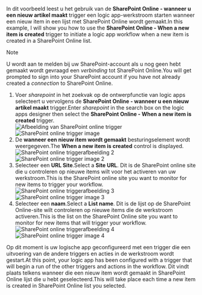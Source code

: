 <span data-ttu-id="4eaa9-101">In dit voorbeeld leest u het gebruik van de **SharePoint Online - wanneer u een nieuw artikel maakt** trigger een logic app-werkstroom starten wanneer een nieuw item in een lijst met SharePoint Online wordt gemaakt.</span><span class="sxs-lookup"><span data-stu-id="4eaa9-101">In this example, I will show you how to use the **SharePoint Online - When a new item is created** trigger to initiate a logic app workflow when a new item is created in a SharePoint Online list.</span></span>

> [!NOTE]
> <span data-ttu-id="4eaa9-102">U wordt aan te melden bij uw SharePoint-account als u nog geen hebt gemaakt wordt gevraagd een *verbinding* tot SharePoint Online.</span><span class="sxs-lookup"><span data-stu-id="4eaa9-102">You will get prompted to sign into your SharePoint account if you have not already created a *connection* to SharePoint Online.</span></span>  
> 
> 

1. <span data-ttu-id="4eaa9-103">Voer *sharepoint* in het zoekvak op de ontwerpfunctie van logic apps selecteert u vervolgens de **SharePoint Online - wanneer u een nieuw artikel maakt** trigger.</span><span class="sxs-lookup"><span data-stu-id="4eaa9-103">Enter *sharepoint* in the search box on the logic apps designer then select the **SharePoint Online - When a new item is created**  trigger.</span></span>  
   <span data-ttu-id="4eaa9-104">![Afbeelding van SharePoint online trigger](./media/connectors-create-api-sharepointonline/trigger-1.png)</span><span class="sxs-lookup"><span data-stu-id="4eaa9-104">![SharePoint online trigger image ](./media/connectors-create-api-sharepointonline/trigger-1.png)</span></span>  
2. <span data-ttu-id="4eaa9-105">De **wanneer een nieuw item wordt gemaakt** besturingselement wordt weergegeven.</span><span class="sxs-lookup"><span data-stu-id="4eaa9-105">The **When a new item is created** control is displayed.</span></span>  
   <span data-ttu-id="4eaa9-106">![SharePoint online triggerafbeelding 2](./media/connectors-create-api-sharepointonline/trigger-2.png)</span><span class="sxs-lookup"><span data-stu-id="4eaa9-106">![SharePoint online trigger image 2](./media/connectors-create-api-sharepointonline/trigger-2.png)</span></span>   
3. <span data-ttu-id="4eaa9-107">Selecteer een **URL Site**.</span><span class="sxs-lookup"><span data-stu-id="4eaa9-107">Select a **Site URL**.</span></span> <span data-ttu-id="4eaa9-108">Dit is de SharePoint online site die u controleren op nieuwe items wilt voor het activeren van uw werkstroom.</span><span class="sxs-lookup"><span data-stu-id="4eaa9-108">This is the SharePoint online site you want to monitor for new items to trigger your workflow.</span></span>  
   <span data-ttu-id="4eaa9-109">![SharePoint online triggerafbeelding 3](./media/connectors-create-api-sharepointonline/trigger-3.png)</span><span class="sxs-lookup"><span data-stu-id="4eaa9-109">![SharePoint online trigger image 3](./media/connectors-create-api-sharepointonline/trigger-3.png)</span></span>   
4. <span data-ttu-id="4eaa9-110">Selecteer een **naam**.</span><span class="sxs-lookup"><span data-stu-id="4eaa9-110">Select a **List name**.</span></span> <span data-ttu-id="4eaa9-111">Dit is de lijst op de SharePoint Online-site wilt controleren op nieuwe items die de werkstroom activeren.</span><span class="sxs-lookup"><span data-stu-id="4eaa9-111">This is the list on the SharePoint Online site you want to monitor for new items that will trigger your workflow.</span></span>  
   <span data-ttu-id="4eaa9-112">![SharePoint online triggerafbeelding 4](./media/connectors-create-api-sharepointonline/trigger-4.png)</span><span class="sxs-lookup"><span data-stu-id="4eaa9-112">![SharePoint online trigger image 4](./media/connectors-create-api-sharepointonline/trigger-4.png)</span></span>   

<span data-ttu-id="4eaa9-113">Op dit moment is uw logische app geconfigureerd met een trigger die een uitvoering van de andere triggers en acties in de werkstroom wordt gestart.</span><span class="sxs-lookup"><span data-stu-id="4eaa9-113">At this point, your logic app has been configured with a trigger that will begin a run of the other triggers and actions in the workflow.</span></span> <span data-ttu-id="4eaa9-114">Dit vindt plaats telkens wanneer die een nieuw item wordt gemaakt in SharePoint Online lijst die u hebt geselecteerd.</span><span class="sxs-lookup"><span data-stu-id="4eaa9-114">This will take place each time a new item is created in SharePoint Online list you selected.</span></span>  

